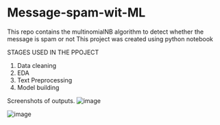 # Message-spam-wit-ML
This repo contains the multinomialNB algorithm to detect whether the message is spam or not 
This project was created using python notebook 

STAGES USED IN THE PPOJECT
1. Data cleaning
2. EDA
3. Text Preprocessing
4. Model building
   
Screenshots of outputs.
![image](https://github.com/RISHI70612/Message-spam-wit-ML/assets/84913910/031e8cd0-5db9-42de-9aeb-36549f828232)

![image](https://github.com/RISHI70612/Message-spam-wit-ML/assets/84913910/78633b85-013a-46e3-94f4-7efcea203fff)
